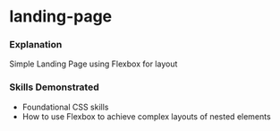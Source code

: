 # landing-page

### Explanation
Simple Landing Page using Flexbox for layout

### Skills Demonstrated
- Foundational CSS skills
- How to use Flexbox to achieve complex layouts of nested elements
